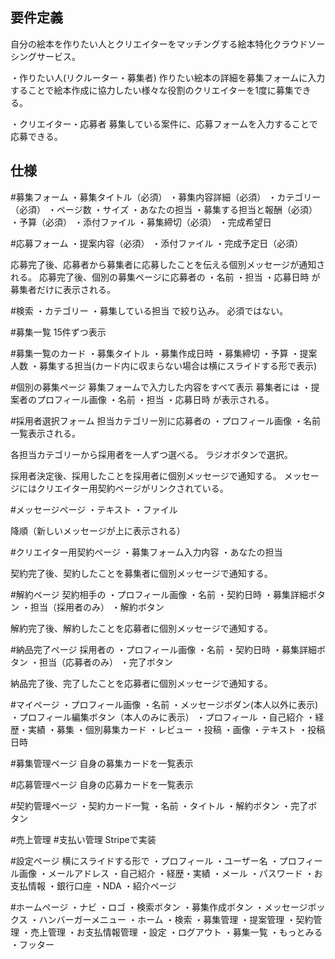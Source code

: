 ## 要件定義
自分の絵本を作りたい人とクリエイターをマッチングする絵本特化クラウドソーシングサービス。

・作りたい人(リクルーター・募集者)
作りたい絵本の詳細を募集フォームに入力することで絵本作成に協力したい様々な役割のクリエイターを1度に募集できる。

・クリエイター・応募者
募集している案件に、応募フォームを入力することで応募できる。


## 仕様

#募集フォーム
・募集タイトル（必須）
・募集内容詳細（必須）
・カテゴリー（必須）
・ページ数
・サイズ
・あなたの担当
・募集する担当と報酬（必須）
・予算（必須）
・添付ファイル
・募集締切（必須）
・完成希望日

#応募フォーム
・提案内容（必須）
・添付ファイル
・完成予定日（必須）

応募完了後、応募者から募集者に応募したことを伝える個別メッセージが通知される。
応募完了後、個別の募集ページに応募者の
・名前
・担当
・応募日時
が募集者だけに表示される。

#検索
・カテゴリー
・募集している担当
で絞り込み。
必須ではない。

#募集一覧
15件ずつ表示

#募集一覧のカード
・募集タイトル
・募集作成日時
・募集締切
・予算
・提案人数
・募集する担当(カード内に収まらない場合は横にスライドする形で表示)

#個別の募集ページ
募集フォームで入力した内容をすべて表示
募集者には
・提案者のプロフィール画像
・名前
・担当
・応募日時
が表示される。

#採用者選択フォーム
担当カテゴリー別に応募者の
・プロフィール画像
・名前
一覧表示される。

各担当カテゴリーから採用者を一人ずつ選べる。
ラジオボタンで選択。

採用者決定後、採用したことを採用者に個別メッセージで通知する。
メッセージにはクリエイター用契約ページがリンクされている。

#メッセージページ
・テキスト
・ファイル

降順（新しいメッセージが上に表示される）

#クリエイター用契約ページ
・募集フォーム入力内容
・あなたの担当

契約完了後、契約したことを募集者に個別メッセージで通知する。

#解約ページ
契約相手の
・プロフィール画像
・名前
・契約日時
・募集詳細ボタン
・担当（採用者のみ）
・解約ボタン

解約完了後、解約したことを応募者に個別メッセージで通知する。

#納品完了ページ
採用者の
・プロフィール画像
・名前
・契約日時
・募集詳細ボタン
・担当（応募者のみ）
・完了ボタン

納品完了後、完了したことを応募者に個別メッセージで通知する。


#マイページ
・プロフィール画像
・名前
・メッセージボダン(本人以外に表示)
・プロフィール編集ボタン（本人のみに表示）
・プロフィール
    ・自己紹介
    ・経歴・実績
・募集
    ・個別募集カード
・レビュー
・投稿
    ・画像
    ・テキスト
    ・投稿日時

#募集管理ページ
自身の募集カードを一覧表示

#応募管理ページ
自身の応募カードを一覧表示

#契約管理ページ
・契約カード一覧
    ・名前
    ・タイトル
・解約ボタン
・完了ボタン

#売上管理
#支払い管理
Stripeで実装

#設定ページ
横にスライドする形で
・プロフィール
    ・ユーザー名
    ・プロフィール画像
    ・メールアドレス
    ・自己紹介
    ・経歴・実績
・メール
・パスワード
・お支払情報
・銀行口座
・NDA
・紹介ページ

#ホームページ
・ナビ
    ・ロゴ
    ・検索ボタン
    ・募集作成ボタン
    ・メッセージボックス
    ・ハンバーガーメニュー
        ・ホーム
        ・検索
        ・募集管理
        ・提案管理
        ・契約管理
        ・売上管理
        ・お支払情報管理
        ・設定
        ・ログアウト
・募集一覧
    ・もっとみる
・フッター
